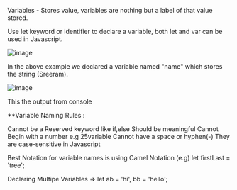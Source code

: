 
Variables - Stores value, variables are nothing but a label of that value stored.

Use let keyword or identifier to declare a variable, both let and var can be used in Javascript.

![image](https://user-images.githubusercontent.com/40134790/145674945-1627d505-a1e9-474f-bb89-e9061d99628d.png)

In the above example we declared a variable named "name" which stores the string (Sreeram).

![image](https://user-images.githubusercontent.com/40134790/145674962-1b2dc57d-e389-4ce0-a667-3ac3959131be.png)

This the output from console


**Variable Naming Rules :

Cannot be a Reserved keyword like if,else
Should be meaningful
Cannot Begin with a number e.g 25variable
Cannot have a space or hyphen(-)
They are case-sensitive in Javascript

Best Notation for variable names is using Camel Notation (e.g) let firstLast = 'tree';

Declaring Multipe Variables => let ab = 'hi', bb = 'hello';

